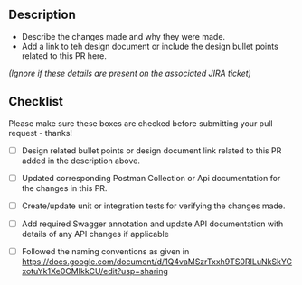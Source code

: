## Description

* Describe the changes made and why they were made.
* Add a link to teh design document or include the design bullet points related to this PR here.

_(Ignore if these details are present on the associated JIRA ticket)_

## Checklist

Please make sure these boxes are checked before submitting your pull request - thanks!

- [ ] Design related bullet points or design document link related to this PR added in the description above.

- [ ] Updated corresponding Postman Collection or Api documentation for the changes in this PR.

- [ ] Create/update unit or integration tests for verifying the changes made.

- [ ] Add required Swagger annotation and update API documentation with details of any API changes if applicable

- [ ] Followed the naming conventions as given in https://docs.google.com/document/d/1Q4vaMSzrTxxh9TS0RILuNkSkYCxotuYk1Xe0CMIkkCU/edit?usp=sharing
